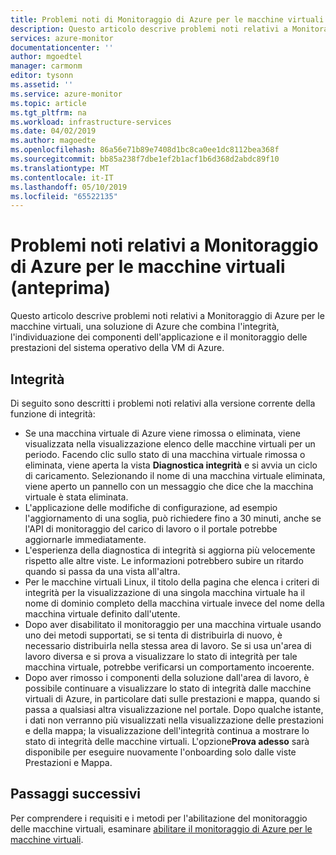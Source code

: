 ```yaml
---
title: Problemi noti di Monitoraggio di Azure per le macchine virtuali (anteprima) | Microsoft Docs
description: Questo articolo descrive problemi noti relativi a Monitoraggio di Azure per le macchine virtuali, una soluzione di Azure che combina l'integrità, l'individuazione delle dipendenze dell'applicazione e il monitoraggio delle prestazioni del sistema operativo della VM di Azure.
services: azure-monitor
documentationcenter: ''
author: mgoedtel
manager: carmonm
editor: tysonn
ms.assetid: ''
ms.service: azure-monitor
ms.topic: article
ms.tgt_pltfrm: na
ms.workload: infrastructure-services
ms.date: 04/02/2019
ms.author: magoedte
ms.openlocfilehash: 86a56e71b89e7408d1bc8ca0ee1dc8112bea368f
ms.sourcegitcommit: bb85a238f7dbe1ef2b1acf1b6d368d2abdc89f10
ms.translationtype: MT
ms.contentlocale: it-IT
ms.lasthandoff: 05/10/2019
ms.locfileid: "65522135"
---
```

# <a name="known-issues-with-azure-monitor-for-vms-preview"></a>Problemi noti relativi a Monitoraggio di Azure per le macchine virtuali (anteprima)

Questo articolo descrive problemi noti relativi a Monitoraggio di Azure per le macchine virtuali, una soluzione di Azure che combina l'integrità, l'individuazione dei componenti dell'applicazione e il monitoraggio delle prestazioni del sistema operativo della VM di Azure. 

## <a name="health"></a>Integrità 
Di seguito sono descritti i problemi noti relativi alla versione corrente della funzione di integrità:

- Se una macchina virtuale di Azure viene rimossa o eliminata, viene visualizzata nella visualizzazione elenco delle macchine virtuali per un periodo. Facendo clic sullo stato di una macchina virtuale rimossa o eliminata, viene aperta la vista **Diagnostica integrità** e si avvia un ciclo di caricamento. Selezionando il nome di una macchina virtuale eliminata, viene aperto un pannello con un messaggio che dice che la macchina virtuale è stata eliminata.
- L'applicazione delle modifiche di configurazione, ad esempio l'aggiornamento di una soglia, può richiedere fino a 30 minuti, anche se l'API di monitoraggio del carico di lavoro o il portale potrebbe aggiornarle immediatamente. 
- L'esperienza della diagnostica di integrità si aggiorna più velocemente rispetto alle altre viste. Le informazioni potrebbero subire un ritardo quando si passa da una vista all'altra. 
- Per le macchine virtuali Linux, il titolo della pagina che elenca i criteri di integrità per la visualizzazione di una singola macchina virtuale ha il nome di dominio completo della macchina virtuale invece del nome della macchina virtuale definito dall'utente. 
- Dopo aver disabilitato il monitoraggio per una macchina virtuale usando uno dei metodi supportati, se si tenta di distribuirla di nuovo, è necessario distribuirla nella stessa area di lavoro. Se si usa un'area di lavoro diversa e si prova a visualizzare lo stato di integrità per tale macchina virtuale, potrebbe verificarsi un comportamento incoerente.
- Dopo aver rimosso i componenti della soluzione dall'area di lavoro, è possibile continuare a visualizzare lo stato di integrità dalle macchine virtuali di Azure, in particolare dati sulle prestazioni e mappa, quando si passa a qualsiasi altra visualizzazione nel portale. Dopo qualche istante, i dati non verranno più visualizzati nella visualizzazione delle prestazioni e della mappa; la visualizzazione dell'integrità continua a mostrare lo stato di integrità delle macchine virtuali. L'opzione**Prova adesso** sarà disponibile per eseguire nuovamente l'onboarding solo dalle viste Prestazioni e Mappa.

## <a name="next-steps"></a>Passaggi successivi
Per comprendere i requisiti e i metodi per l'abilitazione del monitoraggio delle macchine virtuali, esaminare [abilitare il monitoraggio di Azure per le macchine virtuali](vminsights-enable-overview.md).
